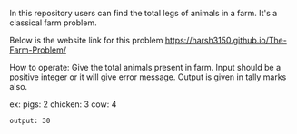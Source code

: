 In this repository users can find the total legs of animals in a farm.
It's a classical farm problem.

Below is the website link for this problem
https://harsh3150.github.io/The-Farm-Problem/ 

How to operate:
    Give the total animals present in farm.
    Input should be a positive integer or it will give error message.
    Output is given in tally marks also.

ex: pigs: 2
    chicken: 3
    cow: 4

    output: 30